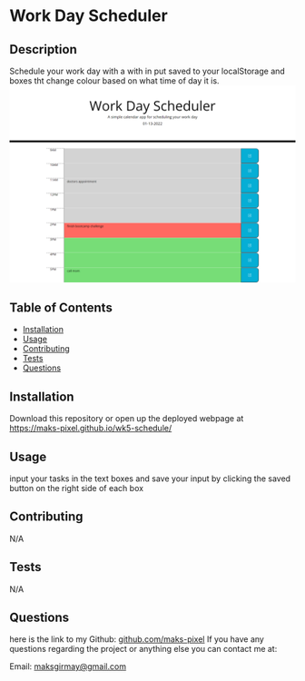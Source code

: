 # Work Day Scheduler
  
 
 ## Description
 
 Schedule your work day with a with in put saved to your localStorage and boxes tht change colour based on what time of day it is.
  ![Screenshot](assets/image/screenshot.png) 

 ## Table of Contents
 * [Installation](#Installation)
 * [Usage](#Usage)
 * [Contributing](#Contributing)
 * [Tests](#Tests)
 * [Questions](#Questions)
 
 ## Installation
 Download this repository or open up the deployed webpage at https://maks-pixel.github.io/wk5-schedule/

 ## Usage
 input your tasks in the text boxes and save your input by clicking the saved button on the right side of each box 
 
 ## Contributing
 N/A

 ## Tests
 N/A

 ## Questions
 here is the link to my Github: [github.com/maks-pixel](github.com/maks-pixel)
 If you have any questions regarding the project or anything else you can contact me at:
 
  Email: [maksgirmay@gmail.com](maksgirmay@gmail.com) 
